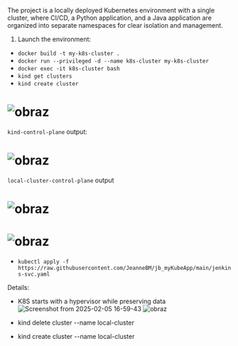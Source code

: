 The project is a locally deployed Kubernetes environment with a single cluster, where CI/CD, a Python application, and a Java application are organized into separate namespaces for clear isolation and management.

1. Launch the environment:

* ```docker build -t my-k8s-cluster .```
* ```docker run --privileged -d --name k8s-cluster my-k8s-cluster```
* ```docker exec -it k8s-cluster bash```
* ```kind get clusters```
* ```kind create cluster```
  
# ![obraz](https://github.com/user-attachments/assets/86c3e0fd-4e55-41d6-977a-15e5f838be33)

  ```kind-control-plane``` output:
# ![obraz](https://github.com/user-attachments/assets/29bea509-b87e-4b28-944b-6b93126c5142)

   ```local-cluster-control-plane``` output
# ![obraz](https://github.com/user-attachments/assets/e7de3e79-ca90-4367-81e3-79e22ea93c85)
# ![obraz](https://github.com/user-attachments/assets/6df5d56a-3822-418f-99fc-16e12de127ce)

* ```kubectl apply -f https://raw.githubusercontent.com/JeanneBM/jb_myKubeApp/main/jenkins-svc.yaml```




  
Details: 
* K8S starts with a hypervisor while preserving data
![Screenshot from 2025-02-05 16-59-43](https://github.com/user-attachments/assets/01ee5c66-11cc-4521-83d2-f7b74937b566)
![obraz](https://github.com/user-attachments/assets/5c0ef073-9060-4d07-b018-015840de31c5)


* kind delete cluster --name local-cluster
* kind create cluster --name local-cluster
